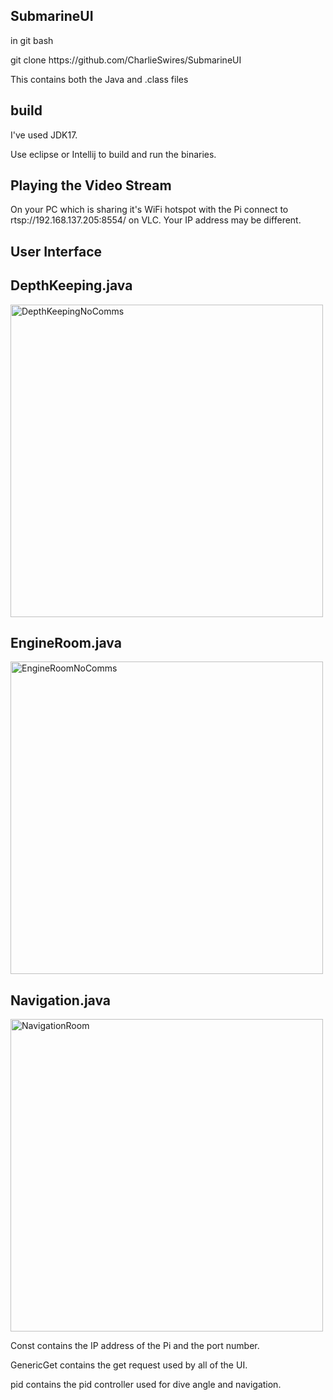 SubmarineUI
-----------
<p>in git bash</p>
<p>git clone https://github.com/CharlieSwires/SubmarineUI</p>

<p>This contains both the Java and .class files</p>

build
-----
<p>I've used JDK17.</p>

<p>Use eclipse or Intellij to build and run the binaries.</p>

Playing the Video Stream
------------------------

<p>On your PC which is sharing it's WiFi hotspot with the Pi
connect to rtsp://192.168.137.205:8554/ on VLC. Your IP address may be different.</p>

User Interface
--------------

DepthKeeping.java
-----------------
<img src="https://github.com/CharlieSwires/SubmarineUI/DepthKeepingNoComms.png" width="500" height="500" alt="DepthKeepingNoComms" title="Depth Keeping No Comms"/>

EngineRoom.java
---------------
<img src="https://github.com/CharlieSwires/SubmarineUI/EngineRoomNoComms.png" width="500" height="500" alt="EngineRoomNoComms" title="Engine Room No Comms"/>

Navigation.java
---------------
<img src="https://github.com/CharlieSwires/SubmarineUI/NavigationRoom.png" width="500" height="500" alt="NavigationRoom" title="Navigation Room"/>

<p> Const contains the IP address of the Pi and the port number. </p>
<p> GenericGet contains the get request used by all of the UI.</p>
<p> pid contains the pid controller used for dive angle and navigation.</p>